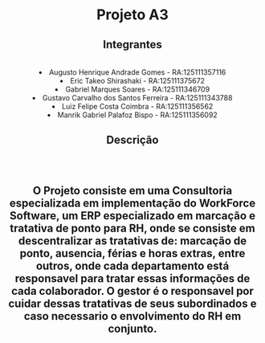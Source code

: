 <h1 align="center">Projeto A3</h1>
<h2 align="center">Integrantes</h2><br>
<li align="center">Augusto Henrique Andrade Gomes - RA:125111357116
<li align="center">Eric Takeo Shirashaki - RA:125111375672
<li align="center">Gabriel Marques Soares - RA:125111346709
<li align="center">Gustavo Carvalho dos Santos Ferreira - RA:125111343788
<li align="center">Luiz Felipe Costa Coimbra - RA:125111356562
<li align="center">Manrik Gabriel Palafoz Bispo - RA:125111356092
<br>
<h2 align="center">Descrição<h2><br>
<p>O Projeto consiste em uma Consultoria especializada em implementação do WorkForce Software, um ERP especializado em marcação e tratativa de ponto para RH, onde se consiste em descentralizar as tratativas de: marcação de ponto, ausencia, férias e horas extras, entre outros, onde cada departamento está responsavel para tratar essas informações de cada colaborador. O gestor é o responsavel por cuidar dessas tratativas de seus subordinados e caso necessario o envolvimento do RH em conjunto.</p>
